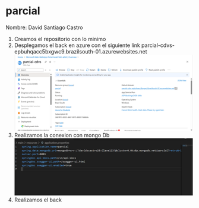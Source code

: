 # parcial
Nombre: David Santiago Castro 

1) Creamos el repositorio con lo minimo
2) Desplegamos el back en azure con el siguiente link
parcial-cdvs-epbuhqacc5bxgwc9.brazilsouth-01.azurewebsites.net
![alt text](image-1.png)
3) Realizamos la conexion con mongo Db
![alt text](image.png)
4) Realizamos el back

